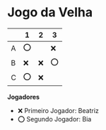 # Jogo da Velha

|   | 1 | 2 | 3 |
|---|---|---|---|
| A | ⭕|   |❌ |
| B | ❌|❌ |⭕ |
| C | ⭕|❌  |   |

**Jogadores**

- ❌ Primeiro Jogador:
Beatriz 
- ⭕ Segundo Jogador:
Bia
